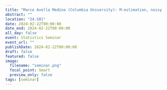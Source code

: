 ```yaml
---
title: "Marco Avella Medina (Columbia University): M-estimation, noisy optimization and user-level local privacy."
abstract: ""
location: "24.S01"
date: 2024-02-22T00:00:00
date_end: 2024-02-22T00:00:00
all_day: false
event: Statistics Seminar
event_url: ""
publishDate: 2024-02-22T00:00:00
draft: false
featured: false
image:
  filename: "seminar.png"
  focal_point: Smart
  preview_only: false
tags: [seminar]
---
```

